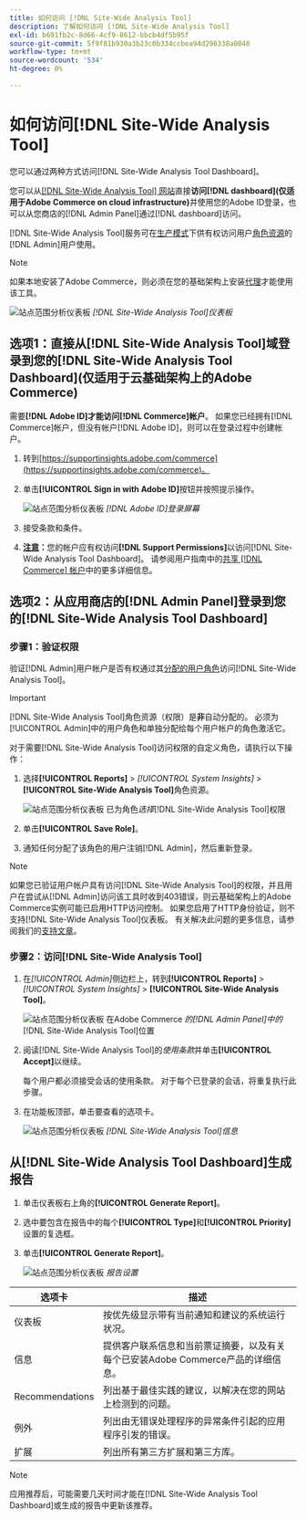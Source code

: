 ```yaml
---
title: 如何访问 [!DNL Site-Wide Analysis Tool]
description: 了解如何访问 [!DNL Site-Wide Analysis Tool]
exl-id: b691fb2c-8d66-4cf9-8612-bbcb4df5b95f
source-git-commit: 5f9f81b930a3b23c0b334ccbea94d296338a0048
workflow-type: tm+mt
source-wordcount: '534'
ht-degree: 0%

---
```


# 如何访问[!DNL Site-Wide Analysis Tool]

您可以通过两种方式访问[!DNL Site-Wide Analysis Tool Dashboard]。

您可以从[[!DNL Site-Wide Analysis Tool] 网站](https://supportinsights.adobe.com/commerce)直接&#x200B;**访问[!DNL dashboard](仅适用于Adobe Commerce on cloud infrastructure)**&#x200B;并使用您的Adobe ID登录，也可以从您商店的[!DNL Admin Panel]通过[!DNL dashboard]访问。

[!DNL Site-Wide Analysis Tool]服务可在[生产模式](https://docs.magento.com/user-guide/magento/installation-modes.html)下供有权访问用户[角色资源](https://docs.magento.com/user-guide/system/permissions-user-roles.html)的[!DNL Admin]用户使用。

>[!NOTE]
>
>如果本地安装了Adobe Commerce，则必须在您的基础架构上安装[代理](../site-wide-analysis-tool/installation.md)才能使用该工具。

![站点范围分析仪表板](../../assets/tools/site-wide-analysis-tool-dashboard.png)
*[!DNL Site-Wide Analysis Tool]仪表板*

## 选项1：直接从[!DNL Site-Wide Analysis Tool]域登录到您的[!DNL Site-Wide Analysis Tool Dashboard](仅适用于云基础架构上的Adobe Commerce)

需要&#x200B;**[!DNL Adobe ID]才能访问[!DNL Commerce]帐户**。
如果您已经拥有[!DNL Commerce]帐户，但没有帐户[!DNL Adobe ID]，则可以在登录过程中创建帐户。

1. 转到[https://supportinsights.adobe.com/commerce](https://supportinsights.adobe.com/commerce)。

1. 单击&#x200B;**[!UICONTROL Sign in with Adobe ID]**&#x200B;按钮并按照提示操作。

   ![站点范围分析仪表板](../../assets/tools/adobe-id-login.jpg)
   *[!DNL Adobe ID]登录屏幕*

1. 接受条款和条件。

1. **<u>注意</u>：**&#x200B;您的帐户应有权访问&#x200B;**[!DNL Support Permissions]**&#x200B;以访问[!DNL Site-Wide Analysis Tool Dashboard]。
请参阅用户指南中的[共享 [!DNL Commerce] 帐户](https://experienceleague.adobe.com/docs/commerce-admin/start/commerce-account/commerce-account-share.html)中的更多详细信息。

## 选项2：从应用商店的[!DNL Admin Panel]登录到您的[!DNL Site-Wide Analysis Tool Dashboard]

### 步骤1：验证权限

验证[!DNL Admin]用户帐户是否有权通过其[分配的用户角色](https://docs.magento.com/user-guide/system/permissions-user-roles.html)访问[!DNL Site-Wide Analysis Tool]。

>[!IMPORTANT]
>
>[!DNL Site-Wide Analysis Tool]角色资源（权限）是&#x200B;**非**&#x200B;自动分配的。 必须为[!UICONTROL Admin]中的用户角色和单独分配给每个用户帐户的角色激活它。

对于需要[!DNL Site-Wide Analysis Tool]访问权限的自定义角色，请执行以下操作：

1. 选择&#x200B;**[!UICONTROL Reports]** > *[!UICONTROL System Insights]* > **[!UICONTROL Site-Wide Analysis Tool]**&#x200B;角色资源。

   ![站点范围分析仪表板](../../assets/tools/swat-role-access.png)
   已为角色&#x200B;*选择*[!DNL Site-Wide Analysis Tool]&#x200B;权限

1. 单击&#x200B;**[!UICONTROL Save Role]**。

1. 通知任何分配了该角色的用户注销[!DNL Admin]，然后重新登录。

>[!NOTE]
>
>如果您已验证用户帐户具有访问[!DNL Site-Wide Analysis Tool]的权限，并且用户在尝试从[!DNL Admin]访问该工具时收到403错误，则云基础架构上的Adobe Commerce实例可能已启用HTTP访问控制。 如果您启用了HTTP身份验证，则不支持[!DNL Site-Wide Analysis Tool]仪表板。 有关解决此问题的更多信息，请参阅我们的[支持文章](https://support.magento.com/hc/en-us/articles/360057400172-403-errors-when-accessing-Site-Wide-Analysis-Tool-on-Magento?_ga=2.168901729.117144580.1649172612-1623400270.1640858671)。

### 步骤2：访问[!DNL Site-Wide Analysis Tool]

1. 在&#x200B;*[!UICONTROL Admin]*&#x200B;侧边栏上，转到&#x200B;**[!UICONTROL Reports]** > *[!UICONTROL System Insights]* > **[!UICONTROL Site-Wide Analysis Tool]**。

   ![站点范围分析仪表板](../../assets/tools/ac-admin-panel-marked.jpg)
   在Adobe Commerce *的[!DNL Admin Panel]中的*[!DNL Site-Wide Analysis Tool]&#x200B;位置

1. 阅读[!DNL Site-Wide Analysis Tool]的&#x200B;*使用条款*&#x200B;并单击&#x200B;**[!UICONTROL Accept]**&#x200B;以继续。

   每个用户都必须接受会话的使用条款。 对于每个已登录的会话，将重复执行此步骤。


1. 在功能板顶部，单击要查看的选项卡。

   ![站点范围分析仪表板](../../assets/tools/swat-information-tab.png)
   *[!DNL Site-Wide Analysis Tool]信息*

## 从[!DNL Site-Wide Analysis Tool Dashboard]生成报告

1. 单击仪表板右上角的&#x200B;**[!UICONTROL Generate Report]**。

1. 选中要包含在报告中的每个&#x200B;**[!UICONTROL Type]**&#x200B;和&#x200B;**[!UICONTROL Priority]**&#x200B;设置的复选框。

1. 单击&#x200B;**[!UICONTROL Generate Report]**。

   ![站点范围分析仪表板](../../assets/tools/swat-report-settings.png)
   *报告设置*

| 选项卡 | 描述 |
| --- | --- |
| 仪表板 | 按优先级显示带有当前通知和建议的系统运行状况。 |
| 信息 | 提供客户联系信息和当前票证摘要，以及有关每个已安装Adobe Commerce产品的详细信息。 |
| Recommendations | 列出基于最佳实践的建议，以解决在您的网站上检测到的问题。 |
| 例外 | 列出由无错误处理程序的异常条件引起的应用程序引发的错误。 |
| 扩展 | 列出所有第三方扩展和第三方库。 |

>[!NOTE]
>
>应用推荐后，可能需要几天时间才能在[!DNL Site-Wide Analysis Tool Dashboard]或生成的报告中更新该推荐。
